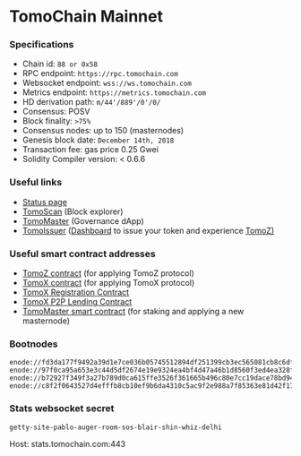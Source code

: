 # TomoChain Mainnet

### Specifications

* Chain id: `88 or 0x58`
* RPC endpoint: `https://rpc.tomochain.com`
* Websocket endpoint: `wss://ws.tomochain.com`
* Metrics endpoint: `https://metrics.tomochain.com`
* HD derivation path: `m/44'/889'/0'/0/`
* Consensus: POSV
* Block finality: `>75%`
* Consensus nodes: up to 150 \(masternodes\)
* Genesis block date: `December 14th, 2018`
* Transaction fee: gas price 0.25 Gwei
* Solidity Compiler version: &lt; 0.6.6

### Useful links

* [Status page](https://stats.tomochain.com/)
* [TomoScan](https://scan.tomochain.com/) \(Block explorer\)
* [TomoMaster](https://master.tomochain.com/) \(Governance dApp\)
* [TomoIssuer](https://issuer.testnet.tomochain.com/) \([Dashboard](https://medium.com/tomochain/how-to-deploy-a-trc-21-token-on-tomochain-in-a-few-clicks-d0290f918b9a) to issue your token and experience [TomoZ\)](https://medium.com/tomochain/tomoz-explained-a-leapfrog-toward-blockchain-mass-adoption-889f3add7cd4)

### Useful smart contract addresses

* [TomoZ contract](https://scan.tomochain.com/address/0x8c0faeb5c6bed2129b8674f262fd45c4e9468bee) \(for applying TomoZ protocol\)
* [TomoX contract](https://scan.tomochain.com/address/0xde34dd0f536170993e8cff639ddffcf1a85d3e53) \(for applying TomoX protocol\)
* [TomoX Registration Contract](https://scan.tomochain.com/address/0x16c63b79f9c8784168103c0b74e6a59ec2de4a02)
* [TomoX P2P Lending Contract](https://scan.tomochain.com/address/0x7d761afd7ff65a79e4173897594a194e3c506e57)
* [TomoMaster smart contract](https://scan.tomochain.com/address/0x0000000000000000000000000000000000000088) \(for staking and applying a new masternode\)

### Bootnodes

```text
enode://fd3da177f9492a39d1e7ce036b05745512894df251399cb3ec565081cb8c6dfa1092af8fac27991e66b6af47e9cb42e02420cc89f8549de0ce513ee25ebffc3a@3.212.20.0:30303
enode://97f0ca95a653e3c44d5df2674e19e9324ea4bf4d47a46b1d8560f3ed4ea328f725acec3fcfcb37eb11706cf07da669e9688b091f1543f89b2425700a68bc8876@3.212.20.0:30301
enode://b72927f349f3a27b789d0ca615ffe3526f361665b496c80e7cc19dace78bd94785fdadc270054ab727dbb172d9e3113694600dd31b2558dd77ad85a869032dea@188.166.207.189:30301
enode://c8f2f0643527d4efffb8cb10ef9b6da4310c5ac9f2e988a7f85363e81d42f1793f64a9aa127dbaff56b1e8011f90fe9ff57fa02a36f73220da5ff81d8b8df351@104.248.98.60:30301
```

### Stats websocket secret

`getty-site-pablo-auger-room-sos-blair-shin-whiz-delhi`

Host: stats.tomochain.com:443

